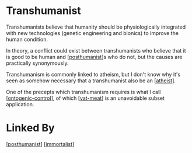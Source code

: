 # Transhumanist

Transhumanists believe that humanity should be physiologically integrated with new technologies (genetic engineering and bionics) to improve the human condition.

In theory, a conflict could exist between transhumanists who believe that it is good to be human and [[posthumanist]]s who do not, but the causes are practically synonymously.

Transhumanism is commonly linked to atheism, but I don't know why it's seen as somehow necessary that a transhumanist also be an [[atheist]].

One of the precepts which transhumanism requires is what I call [[ontogenic-control]], of which [[vat-meat]] is an unavoidable subset application.
# Linked By
[[posthumanist]]
[[immortalist]]

[//begin]: # "Autogenerated link references for markdown compatibility"
[posthumanist]: posthumanist "Posthumanist"
[atheist]: atheist "Atheist"
[ontogenic-control]: ontogenic-control "Ontogenic Control"
[vat-meat]: vat-meat "Vat Meat"
[immortalist]: immortalist "Immortalist"
[//end]: # "Autogenerated link references"